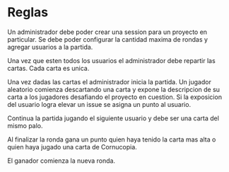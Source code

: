 # Reglas

Un administrador debe poder crear una session para un proyecto en particular. Se debe poder configurar la cantidad maxima de rondas y agregar usuarios a la partida.

Una vez que esten todos los usuarios el administrador debe repartir las cartas. Cada carta es unica.

Una vez dadas las cartas el administrador inicia la partida. Un jugador aleatorio comienza descartando una carta y expone la descripcion de su carta a los jugadores desafiando el proyecto en cuestion. Si la exposicion del usuario logra elevar un issue se asigna un punto al usuario.

Continua la partida jugando el siguiente usuario y debe ser una carta del mismo palo.

Al finalizar la ronda gana un punto quien haya tenido la carta mas alta o quien haya jugado una carta de Cornucopia.

El ganador comienza la nueva ronda.

